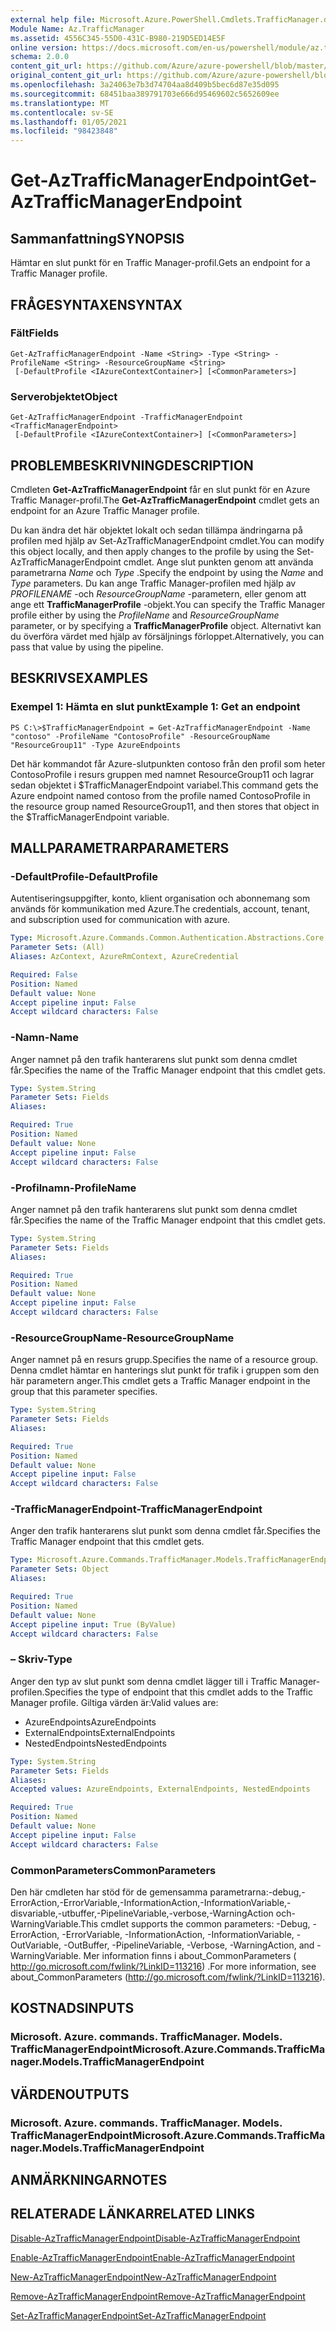 ```yaml
---
external help file: Microsoft.Azure.PowerShell.Cmdlets.TrafficManager.dll-Help.xml
Module Name: Az.TrafficManager
ms.assetid: 4556C345-55D0-431C-B980-219D5ED14E5F
online version: https://docs.microsoft.com/en-us/powershell/module/az.trafficmanager/get-aztrafficmanagerendpoint
schema: 2.0.0
content_git_url: https://github.com/Azure/azure-powershell/blob/master/src/TrafficManager/TrafficManager/help/Get-AzTrafficManagerEndpoint.md
original_content_git_url: https://github.com/Azure/azure-powershell/blob/master/src/TrafficManager/TrafficManager/help/Get-AzTrafficManagerEndpoint.md
ms.openlocfilehash: 3a24063e7b3d74704aa8d409b5bec6d87e35d095
ms.sourcegitcommit: 68451baa389791703e666d95469602c5652609ee
ms.translationtype: MT
ms.contentlocale: sv-SE
ms.lasthandoff: 01/05/2021
ms.locfileid: "98423848"
---
```

# <span data-ttu-id="66741-101">Get-AzTrafficManagerEndpoint</span><span class="sxs-lookup"><span data-stu-id="66741-101">Get-AzTrafficManagerEndpoint</span></span>

## <span data-ttu-id="66741-102">Sammanfattning</span><span class="sxs-lookup"><span data-stu-id="66741-102">SYNOPSIS</span></span>
<span data-ttu-id="66741-103">Hämtar en slut punkt för en Traffic Manager-profil.</span><span class="sxs-lookup"><span data-stu-id="66741-103">Gets an endpoint for a Traffic Manager profile.</span></span>

## <span data-ttu-id="66741-104">FRÅGESYNTAXEN</span><span class="sxs-lookup"><span data-stu-id="66741-104">SYNTAX</span></span>

### <span data-ttu-id="66741-105">Fält</span><span class="sxs-lookup"><span data-stu-id="66741-105">Fields</span></span>
```
Get-AzTrafficManagerEndpoint -Name <String> -Type <String> -ProfileName <String> -ResourceGroupName <String>
 [-DefaultProfile <IAzureContextContainer>] [<CommonParameters>]
```

### <span data-ttu-id="66741-106">Serverobjektet</span><span class="sxs-lookup"><span data-stu-id="66741-106">Object</span></span>
```
Get-AzTrafficManagerEndpoint -TrafficManagerEndpoint <TrafficManagerEndpoint>
 [-DefaultProfile <IAzureContextContainer>] [<CommonParameters>]
```

## <span data-ttu-id="66741-107">PROBLEMBESKRIVNING</span><span class="sxs-lookup"><span data-stu-id="66741-107">DESCRIPTION</span></span>
<span data-ttu-id="66741-108">Cmdleten **Get-AzTrafficManagerEndpoint** får en slut punkt för en Azure Traffic Manager-profil.</span><span class="sxs-lookup"><span data-stu-id="66741-108">The **Get-AzTrafficManagerEndpoint** cmdlet gets an endpoint for an Azure Traffic Manager profile.</span></span>

<span data-ttu-id="66741-109">Du kan ändra det här objektet lokalt och sedan tillämpa ändringarna på profilen med hjälp av Set-AzTrafficManagerEndpoint cmdlet.</span><span class="sxs-lookup"><span data-stu-id="66741-109">You can modify this object locally, and then apply changes to the profile by using the Set-AzTrafficManagerEndpoint cmdlet.</span></span>
<span data-ttu-id="66741-110">Ange slut punkten genom att använda parametrarna *Name* och *Type* .</span><span class="sxs-lookup"><span data-stu-id="66741-110">Specify the endpoint by using the *Name* and *Type* parameters.</span></span>
<span data-ttu-id="66741-111">Du kan ange Traffic Manager-profilen med hjälp av *PROFILENAME* -och *ResourceGroupName* -parametern, eller genom att ange ett **TrafficManagerProfile** -objekt.</span><span class="sxs-lookup"><span data-stu-id="66741-111">You can specify the Traffic Manager profile either by using the *ProfileName* and *ResourceGroupName* parameter, or by specifying a **TrafficManagerProfile** object.</span></span>
<span data-ttu-id="66741-112">Alternativt kan du överföra värdet med hjälp av försäljnings förloppet.</span><span class="sxs-lookup"><span data-stu-id="66741-112">Alternatively, you can pass that value by using the pipeline.</span></span>

## <span data-ttu-id="66741-113">BESKRIVS</span><span class="sxs-lookup"><span data-stu-id="66741-113">EXAMPLES</span></span>

### <span data-ttu-id="66741-114">Exempel 1: Hämta en slut punkt</span><span class="sxs-lookup"><span data-stu-id="66741-114">Example 1: Get an endpoint</span></span>
```
PS C:\>$TrafficManagerEndpoint = Get-AzTrafficManagerEndpoint -Name "contoso" -ProfileName "ContosoProfile" -ResourceGroupName "ResourceGroup11" -Type AzureEndpoints
```

<span data-ttu-id="66741-115">Det här kommandot får Azure-slutpunkten contoso från den profil som heter ContosoProfile i resurs gruppen med namnet ResourceGroup11 och lagrar sedan objektet i $TrafficManagerEndpoint variabel.</span><span class="sxs-lookup"><span data-stu-id="66741-115">This command gets the Azure endpoint named contoso from the profile named ContosoProfile in the resource group named ResourceGroup11, and then stores that object in the $TrafficManagerEndpoint variable.</span></span>

## <span data-ttu-id="66741-116">MALLPARAMETRAR</span><span class="sxs-lookup"><span data-stu-id="66741-116">PARAMETERS</span></span>

### <span data-ttu-id="66741-117">-DefaultProfile</span><span class="sxs-lookup"><span data-stu-id="66741-117">-DefaultProfile</span></span>
<span data-ttu-id="66741-118">Autentiseringsuppgifter, konto, klient organisation och abonnemang som används för kommunikation med Azure.</span><span class="sxs-lookup"><span data-stu-id="66741-118">The credentials, account, tenant, and subscription used for communication with azure.</span></span>

```yaml
Type: Microsoft.Azure.Commands.Common.Authentication.Abstractions.Core.IAzureContextContainer
Parameter Sets: (All)
Aliases: AzContext, AzureRmContext, AzureCredential

Required: False
Position: Named
Default value: None
Accept pipeline input: False
Accept wildcard characters: False
```

### <span data-ttu-id="66741-119">-Namn</span><span class="sxs-lookup"><span data-stu-id="66741-119">-Name</span></span>
<span data-ttu-id="66741-120">Anger namnet på den trafik hanterarens slut punkt som denna cmdlet får.</span><span class="sxs-lookup"><span data-stu-id="66741-120">Specifies the name of the Traffic Manager endpoint that this cmdlet gets.</span></span>

```yaml
Type: System.String
Parameter Sets: Fields
Aliases:

Required: True
Position: Named
Default value: None
Accept pipeline input: False
Accept wildcard characters: False
```

### <span data-ttu-id="66741-121">-Profilnamn</span><span class="sxs-lookup"><span data-stu-id="66741-121">-ProfileName</span></span>
<span data-ttu-id="66741-122">Anger namnet på den trafik hanterarens slut punkt som denna cmdlet får.</span><span class="sxs-lookup"><span data-stu-id="66741-122">Specifies the name of the Traffic Manager endpoint that this cmdlet gets.</span></span>

```yaml
Type: System.String
Parameter Sets: Fields
Aliases:

Required: True
Position: Named
Default value: None
Accept pipeline input: False
Accept wildcard characters: False
```

### <span data-ttu-id="66741-123">-ResourceGroupName</span><span class="sxs-lookup"><span data-stu-id="66741-123">-ResourceGroupName</span></span>
<span data-ttu-id="66741-124">Anger namnet på en resurs grupp.</span><span class="sxs-lookup"><span data-stu-id="66741-124">Specifies the name of a resource group.</span></span>
<span data-ttu-id="66741-125">Denna cmdlet hämtar en hanterings slut punkt för trafik i gruppen som den här parametern anger.</span><span class="sxs-lookup"><span data-stu-id="66741-125">This cmdlet gets a Traffic Manager endpoint in the group that this parameter specifies.</span></span>

```yaml
Type: System.String
Parameter Sets: Fields
Aliases:

Required: True
Position: Named
Default value: None
Accept pipeline input: False
Accept wildcard characters: False
```

### <span data-ttu-id="66741-126">-TrafficManagerEndpoint</span><span class="sxs-lookup"><span data-stu-id="66741-126">-TrafficManagerEndpoint</span></span>
<span data-ttu-id="66741-127">Anger den trafik hanterarens slut punkt som denna cmdlet får.</span><span class="sxs-lookup"><span data-stu-id="66741-127">Specifies the Traffic Manager endpoint that this cmdlet gets.</span></span>

```yaml
Type: Microsoft.Azure.Commands.TrafficManager.Models.TrafficManagerEndpoint
Parameter Sets: Object
Aliases:

Required: True
Position: Named
Default value: None
Accept pipeline input: True (ByValue)
Accept wildcard characters: False
```

### <span data-ttu-id="66741-128">– Skriv</span><span class="sxs-lookup"><span data-stu-id="66741-128">-Type</span></span>
<span data-ttu-id="66741-129">Anger den typ av slut punkt som denna cmdlet lägger till i Traffic Manager-profilen.</span><span class="sxs-lookup"><span data-stu-id="66741-129">Specifies the type of endpoint that this cmdlet adds to the Traffic Manager profile.</span></span>
<span data-ttu-id="66741-130">Giltiga värden är:</span><span class="sxs-lookup"><span data-stu-id="66741-130">Valid values are:</span></span> 

- <span data-ttu-id="66741-131">AzureEndpoints</span><span class="sxs-lookup"><span data-stu-id="66741-131">AzureEndpoints</span></span>
- <span data-ttu-id="66741-132">ExternalEndpoints</span><span class="sxs-lookup"><span data-stu-id="66741-132">ExternalEndpoints</span></span>
- <span data-ttu-id="66741-133">NestedEndpoints</span><span class="sxs-lookup"><span data-stu-id="66741-133">NestedEndpoints</span></span>

```yaml
Type: System.String
Parameter Sets: Fields
Aliases:
Accepted values: AzureEndpoints, ExternalEndpoints, NestedEndpoints

Required: True
Position: Named
Default value: None
Accept pipeline input: False
Accept wildcard characters: False
```

### <span data-ttu-id="66741-134">CommonParameters</span><span class="sxs-lookup"><span data-stu-id="66741-134">CommonParameters</span></span>
<span data-ttu-id="66741-135">Den här cmdleten har stöd för de gemensamma parametrarna:-debug,-ErrorAction,-ErrorVariable,-InformationAction,-InformationVariable,-disvariable,-utbuffer,-PipelineVariable,-verbose,-WarningAction och-WarningVariable.</span><span class="sxs-lookup"><span data-stu-id="66741-135">This cmdlet supports the common parameters: -Debug, -ErrorAction, -ErrorVariable, -InformationAction, -InformationVariable, -OutVariable, -OutBuffer, -PipelineVariable, -Verbose, -WarningAction, and -WarningVariable.</span></span> <span data-ttu-id="66741-136">Mer information finns i about_CommonParameters ( http://go.microsoft.com/fwlink/?LinkID=113216) .</span><span class="sxs-lookup"><span data-stu-id="66741-136">For more information, see about_CommonParameters (http://go.microsoft.com/fwlink/?LinkID=113216).</span></span>

## <span data-ttu-id="66741-137">KOSTNADS</span><span class="sxs-lookup"><span data-stu-id="66741-137">INPUTS</span></span>

### <span data-ttu-id="66741-138">Microsoft. Azure. commands. TrafficManager. Models. TrafficManagerEndpoint</span><span class="sxs-lookup"><span data-stu-id="66741-138">Microsoft.Azure.Commands.TrafficManager.Models.TrafficManagerEndpoint</span></span>

## <span data-ttu-id="66741-139">VÄRDEN</span><span class="sxs-lookup"><span data-stu-id="66741-139">OUTPUTS</span></span>

### <span data-ttu-id="66741-140">Microsoft. Azure. commands. TrafficManager. Models. TrafficManagerEndpoint</span><span class="sxs-lookup"><span data-stu-id="66741-140">Microsoft.Azure.Commands.TrafficManager.Models.TrafficManagerEndpoint</span></span>

## <span data-ttu-id="66741-141">ANMÄRKNINGAR</span><span class="sxs-lookup"><span data-stu-id="66741-141">NOTES</span></span>

## <span data-ttu-id="66741-142">RELATERADE LÄNKAR</span><span class="sxs-lookup"><span data-stu-id="66741-142">RELATED LINKS</span></span>

[<span data-ttu-id="66741-143">Disable-AzTrafficManagerEndpoint</span><span class="sxs-lookup"><span data-stu-id="66741-143">Disable-AzTrafficManagerEndpoint</span></span>](./Disable-AzTrafficManagerEndpoint.md)

[<span data-ttu-id="66741-144">Enable-AzTrafficManagerEndpoint</span><span class="sxs-lookup"><span data-stu-id="66741-144">Enable-AzTrafficManagerEndpoint</span></span>](./Enable-AzTrafficManagerEndpoint.md)

[<span data-ttu-id="66741-145">New-AzTrafficManagerEndpoint</span><span class="sxs-lookup"><span data-stu-id="66741-145">New-AzTrafficManagerEndpoint</span></span>](./New-AzTrafficManagerEndpoint.md)

[<span data-ttu-id="66741-146">Remove-AzTrafficManagerEndpoint</span><span class="sxs-lookup"><span data-stu-id="66741-146">Remove-AzTrafficManagerEndpoint</span></span>](./Remove-AzTrafficManagerEndpoint.md)

[<span data-ttu-id="66741-147">Set-AzTrafficManagerEndpoint</span><span class="sxs-lookup"><span data-stu-id="66741-147">Set-AzTrafficManagerEndpoint</span></span>](./Set-AzTrafficManagerEndpoint.md)


